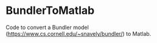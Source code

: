 BundlerToMatlab
===============

Code to convert a Bundler model (https://www.cs.cornell.edu/~snavely/bundler/) to Matlab.

